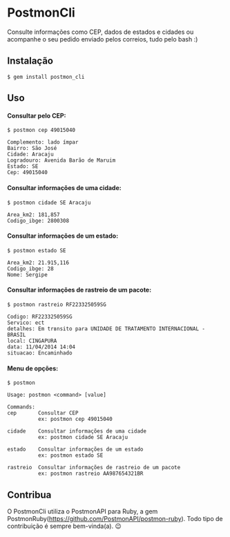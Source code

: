 # PostmonCli

Consulte informações como CEP, dados de estados e cidades ou acompanhe o seu pedido enviado
pelos correios, tudo pelo bash :)

## Instalação

    $ gem install postmon_cli

## Uso
#### Consultar pelo CEP:

    $ postmon cep 49015040

    Complemento: lado ímpar
    Bairro: São José
    Cidade: Aracaju
    Logradouro: Avenida Barão de Maruim
    Estado: SE
    Cep: 49015040

#### Consultar informações de uma cidade:

    $ postmon cidade SE Aracaju

    Area_km2: 181,857
    Codigo_ibge: 2800308

#### Consultar informações de um estado:

    $ postmon estado SE

    Area_km2: 21.915,116
    Codigo_ibge: 28
    Nome: Sergipe

#### Consultar informações de rastreio de um pacote:

    $ postmon rastreio RF223325059SG

    Codigo: RF223325059SG
    Servico: ect
    detalhes: Em trвnsito para UNIDADE DE TRATAMENTO INTERNACIONAL - BRASIL
    local: CINGAPURA
    data: 11/04/2014 14:04
    situacao: Encaminhado

#### Menu de opções:

    $ postmon

    Usage: postmon <command> [value]

    Commands:
    cep       Consultar CEP
              ex: postmon cep 49015040

    cidade    Consultar informações de uma cidade
              ex: postmon cidade SE Aracaju

    estado    Consultar informações de um estado
              ex: postmon estado SE

    rastreio  Consultar informações de rastreio de um pacote
              ex: postmon rastreio AA987654321BR

## Contribua

O PostmonCli utiliza o PostmonAPI para Ruby, a gem PostmonRuby(https://github.com/PostmonAPI/postmon-ruby).
Todo tipo de contribuição é sempre bem-vinda(a). :wink:
